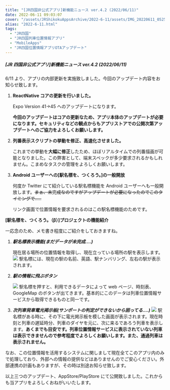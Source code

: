 ```yaml
---
title: "[JR四国非公式アプリ]新機能ニュース ver.4.2 (2022/06/11)"
date: 2022-06-11 09:03:07
cover: "/assets/JRShikokuAppsArchive/2022-6-11/assets/IMG_20220611_052557.jpg"
alias: "2022-6-11.html"
tags:
  - "JR四国"
  - "JR四国列車位置情報アプリ"
  - "MobileApps"
  - "JR四国位置情報アプリOTAアップデート"
---
```


##### [JR 四国非公式アプリ]新機能ニュース ver.4.2 (2022/06/11)

6/11 より、アプリの内部更新を実施致しました。今回のアップデート内容をお知らせ致します。

1. **ReactNative コアの更新を行いました。**

   Expo Version 41→45 へのアップデートになります。

   **今回のアップデートはコアの更新なため、アプリ本体のアップデートが必要になります。セキュリティなどの観点からもアプリストアでの公開次第アップデートへのご協力をよろしくお願いします。**

2. **列番表示スクリプトの挙動を修正、高速化させました。**

   これまでの挙動を**大幅に修正**したため、ほぼリアルタイムでの列番描画が可能となりました。この弊害として、端末スペックが多少要求されるかもしれません。こまめなタスクの管理をよろしくお願いします。

3. **Android ユーザーへの[駅名標を、つくろう。]の一般開放**

   何度か Twitter にて紹介している駅名標機能を Android ユーザーへも一般開放します。~~まぁ、未完成なのですがアップデートが必要になったのでこのタイミングで.....~~

   リンク画面で位置情報を要求されるのはこの駅名標機能のためです。

**[駅名標を、つくろう。（β）]プロジェクトの機能紹介**

一応念のため、メモ書き程度にご紹介をしておきますね。

1. **_駅名標表示機能(まだデータが未完成....)_**

   現在居る場所の位置情報を取得し、現在立っている場所の駅を表示します。 ![](/assets/JRShikokuAppsArchive/2022-6-11/assets/IMG_20220611_052528.jpg) 駅名標には、現在の駅の名前、英語、駅ナンバリング、左右の駅が表示されます。

2. **_駅の情報に飛ぶボタン_**

   ![](/assets/JRShikokuAppsArchive/2022-6-11/assets/IMG_20220611_052557.jpg) 駅名標を押すと、利用できるデータによって web ページ、時刻表、GoogleMap のボタンが出てきます。基本的にこのデータは列車位置情報サービスから取得できるものと同一です。

3. **_次列車発車電光掲示板(サンポートの判定ができないから困ってる....)_** ![](/assets/JRShikokuAppsArchive/2022-6-11/assets/IMG_20220611_052546.jpg) 駅名標がある時に、その下に電光掲示板を模した画面が表示されます。現在時刻と列車の遅延時分、列車のダイヤを元に、次に来るであろう列車を表示します。**あくまでも目安です。列車位置情報サービスに表示されていない列車は表示できませんので参考程度でよろしくお願いします。また、通過列車は表示されません。**

なお、この位置情報を活用するシステムに関しまして現在全てこのアプリ内のみで処理しており、外部への情報の提供などはありませんのでご安心ください。外部連携の計画もありますが、その時は別途お知らせ致します。

以上三つのアップデート、AppStore/PlayStore にて公開致しました。これからも当アプリをよろしくおねがいいたします。
